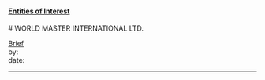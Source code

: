 #### [Entities of Interest](/list.html)
<link rel="stylesheet" type="text/css" href="../../assets/style.css">
# WORLD MASTER INTERNATIONAL LTD.

[comment]: <> (Add/Remove information below as you want)
[comment]: <> (Markdown cheatsheet: https://github.com/adam-p/markdown-here/wiki/Markdown-Cheatsheet)
[Brief](Brief.md)  
by:  
date:  

---
[comment]: <> (Add your content here)